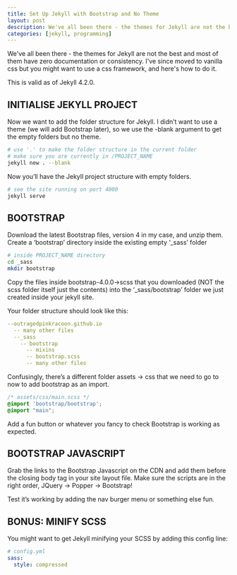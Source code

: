 ```yaml
---
title: Set Up Jekyll with Bootstrap and No Theme
layout: post
description: We've all been there - the themes for Jekyll are not the best and most of them have zero documentation or consistency. I've since moved to vanilla css but you might want to use a css framework, and here's how to do it.
categories: [jekyll, programming]
---
```

We've all been there - the themes for Jekyll are not the best and most of them have zero documentation or consistency. I've since moved to vanilla css but you might want to use a css framework, and here's how to do it.

This is valid as of Jekyll 4.2.0.

## INITIALISE JEKYLL PROJECT
Now we want to add the folder structure for Jekyll. I didn’t want to use a theme (we will add Bootstrap later), so we use the -blank argument to get the empty folders but no theme.

```bash
# use '.' to make the folder structure in the current folder
# make sure you are currently in /PROJECT_NAME
jekyll new . --blank
```
Now you’ll have the Jekyll project structure with empty folders.

```bash
# see the site running on port 4000
jekyll serve
```

## BOOTSTRAP
Download the latest Bootstrap files, version 4 in my case, and unzip them. Create a ‘bootstrap’ directory inside the existing empty ‘_sass’ folder

```bash
# inside PROJECT_NAME directory
cd _sass
mkdir bootstrap
```

Copy the files inside bootstrap-4.0.0->scss that you downloaded (NOT the scss folder itself just the contents) into the ‘_sass/bootstrap’ folder we just created inside your jekyll site.

Your folder structure should look like this:

```yaml
--outragedpinkracoon.github.io
  -- many other files
  --_sass
    -- bootstrap
      -- mixins
      -- bootstrap.scss
      -- many other files
```

Confusingly, there’s a different folder assets -> css that we need to go to now to add bootstrap as an import.

```scss
/* assets/css/main.scss */
@import 'bootstrap/bootstrap';
@import "main";
```

Add a fun button or whatever you fancy to check Bootstrap is working as expected.

## BOOTSTRAP JAVASCRIPT
Grab the links to the Bootstrap Javascript on the CDN and add them before the closing body tag in your site layout file. Make sure the scripts are in the right order, JQuery -> Popper -> Bootstrap!

Test it’s working by adding the nav burger menu or something else fun.

## BONUS: MINIFY SCSS
You might want to get Jekyll minifying your SCSS by adding this config line:

```yaml
# config.yml
sass:
  style: compressed
```
